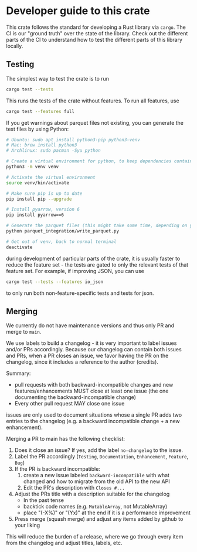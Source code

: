 # Developer guide to this crate

This crate follows the standard for developing a Rust library via `cargo`.
The CI is our "ground truth" over the state of the library. Check out the different parts of
the CI to understand how to test the different parts of this library locally.

## Testing

The simplest way to test the crate is to run 

```bash
cargo test --tests
```

This runs the tests of the crate without features. To run all features, use

```bash
cargo test --features full
```

If you get warnings about parquet files not existing, you can generate the test files by using Python:

```bash
# Ubuntu: sudo apt install python3-pip python3-venv
# Mac: brew install python3
# Archlinux: sudo pacman -Syu python

# Create a virtual environment for python, to keep dependencies contained
python3 -m venv venv

# Activate the virtual environment
source venv/bin/activate

# Make sure pip is up to date
pip install pip --upgrade

# Install pyarrow, version 6
pip install pyarrow==6

# Generate the parquet files (this might take some time, depending on your computer setup)
python parquet_integration/write_parquet.py

# Get out of venv, back to normal terminal
deactivate
```

during development of particular parts of the crate, it is usually faster
to reduce the feature set - the tests are gated to only the relevant tests
of that feature set. For example, if improving JSON, you can use

```bash
cargo test --tests --features io_json
```

to only run both non-feature-specific tests and tests for json.

## Merging

We currently do not have maintenance versions and thus only PR and merge to `main`.

We use labels to build a changelog - it is very important to label issues and/or PRs
accordingly. Because our changelog can contain both issues and PRs, when a PR closes
an issue, we favor having the PR on the changelog, since it includes a reference to
the author (credits).

Summary:
* pull requests with both backward-incompatible changes and new 
  features/enhancements MUST close at least one issue (the one
  documenting the backward-incompatible change)
* Every other pull request MAY close one issue

issues are only used to document situations whose a single PR adds two entries to
the changelog (e.g. a backward incompatible change + a new enhancement).

Merging a PR to main has the following checklist:

1. Does it close an issue? If yes, add the label `no-changelog` to the issue.
2. Label the PR accordingly (`Testing`, `Documentation`, `Enhancement`, `Feature`, `Bug`)
3. If the PR is backward incompatible:
    1. create a new issue labeled `backward-incompatible` with what changed and how to migrate
       from the old API to the new API
    2. Edit the PR's description with `Closes #...`
4. Adjust the PRs title with a description suitable for the changelog
    * In the past tense
    * backtick code names (e.g. `MutableArray`, not MutableArray)
    * place "(-X%)" or "(Yx)" at the end if it is a performance improvement
5. Press merge (squash merge) and adjust any items added by github to your liking

This will reduce the burden of a release, where we go through every item from the
changelog and adjust titles, labels, etc.

<!---
To be completed.
## Releases

Releasing this library is done by the following steps:

1. Identify or create the commit to release
2. Identify the version to apply to it
3. Create a changelog (see below)
4. Verify that the version is consistent with the changelog
5. Bump the version accordingly
6. Commit the bump and changelog
7. Tag the commit
8. publish to [crates.io](https://crates.io)

## 1. Identify or create commit to release

If from the main branch, it is usually a minor release

## How to generate the changelog

```bash
docker run -it --rm -v "$(pwd)":/usr/local/src/your-app githubchangeloggenerator/github-changelog-generator --user jorgecarleitao --project arrow2 --token TOKEN
```

## How to publish

```bash
cargo publish --features full
```
-->
